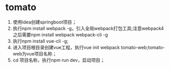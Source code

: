 # tomato
<ol>
    <li>使用idea创建springboot项目；</li>
    <li>执行npm install webpack -g，引入全局webpack打包工具;注意webpack4之后需要npm install webpack webpack-cli -g</li>
    <li>执行npm install vue-cli -g;</li>
    <li>进入项目根目录创建vue工程，执行vue init webpack tomato-web;tomato-web为vue项目名称；</li>
    <li>cd 项目名称，执行npm run dev，启动项目；</li>
<ol>
